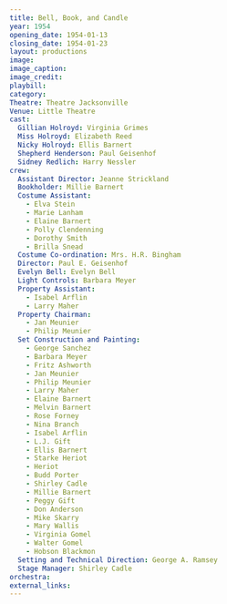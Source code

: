 ```yaml
---
title: Bell, Book, and Candle
year: 1954
opening_date: 1954-01-13
closing_date: 1954-01-23
layout: productions
image:
image_caption:
image_credit:
playbill: 
category: 
Theatre: Theatre Jacksonville
Venue: Little Theatre
cast:
  Gillian Holroyd: Virginia Grimes
  Miss Holroyd: Elizabeth Reed
  Nicky Holroyd: Ellis Barnert
  Shepherd Henderson: Paul Geisenhof
  Sidney Redlich: Harry Nessler
crew:
  Assistant Director: Jeanne Strickland
  Bookholder: Millie Barnert
  Costume Assistant:
    - Elva Stein
    - Marie Lanham
    - Elaine Barnert
    - Polly Clendenning
    - Dorothy Smith
    - Brilla Snead
  Costume Co-ordination: Mrs. H.R. Bingham
  Director: Paul E. Geisenhof
  Evelyn Bell: Evelyn Bell
  Light Controls: Barbara Meyer
  Property Assistant:
    - Isabel Arflin
    - Larry Maher
  Property Chairman:
    - Jan Meunier
    - Philip Meunier
  Set Construction and Painting:
    - George Sanchez
    - Barbara Meyer
    - Fritz Ashworth
    - Jan Meunier
    - Philip Meunier
    - Larry Maher
    - Elaine Barnert
    - Melvin Barnert
    - Rose Forney
    - Nina Branch
    - Isabel Arflin
    - L.J. Gift
    - Ellis Barnert
    - Starke Heriot
    - Heriot
    - Budd Porter
    - Shirley Cadle
    - Millie Barnert
    - Peggy Gift
    - Don Anderson
    - Mike Skarry
    - Mary Wallis
    - Virginia Gomel
    - Walter Gomel
    - Hobson Blackmon
  Setting and Technical Direction: George A. Ramsey
  Stage Manager: Shirley Cadle
orchestra:
external_links:
---
```


